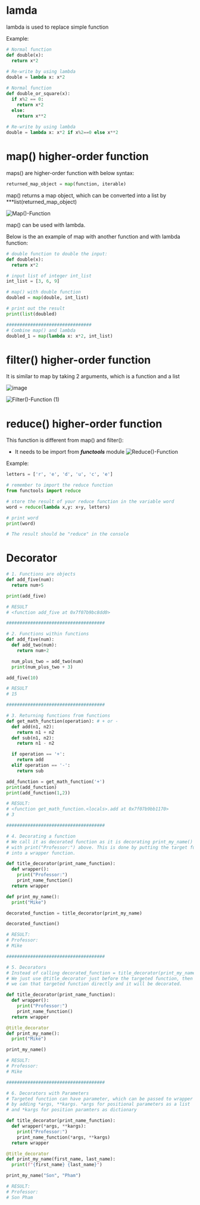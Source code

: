 # lamda
lambda is used to replace simple function

Example:
```Python
# Normal function
def double(x):
  return x*2
  
# Re-write by using lambda
double = lambda x: x*2
```
```Python
# Normal function
def double_or_square(x):
  if x%2 == 0:
    return x*2
  else:
    return x**2
  
# Re-write by using lambda
double = lambda x: x*2 if x%2==0 else x**2
```

# map() higher-order function

maps() are higher-order function with below syntax:

```Python
returned_map_object = map(function, iterable)
```

map() returns a map object, which can be converted into a list by ***list(returned_map_object)

![Map()-Function](https://user-images.githubusercontent.com/79841341/129447756-46aba022-f828-40f4-9a0a-410756fbb131.gif)

map() can be used with lambda.

Below is the an example of map with another function and with lambda function:

```Python
# double function to double the input:
def double(x):
  return x*2

# input list of integer int_list
int_list = [3, 6, 9]

# map() with double function
doubled = map(double, int_list)

# print out the result
print(list(doubled)

################################
# Combine map() and lambda
doubled_1 = map(lambda x: x*2, int_list)
```

# filter() higher-order function

It is similar to map by taking 2 arguments, which is a function and a list

![image](https://user-images.githubusercontent.com/79841341/129448975-865f27a1-1b13-4dfc-a96d-638cf5316d75.png)

![Filter()-Function (1)](https://user-images.githubusercontent.com/79841341/129448997-24ea6dcf-54bf-4c0d-8d07-91475e26e6cb.gif)

# reduce() higher-order function

This function is different from map() and filter():
- It needs to be import from ***functools*** module
![Reduce()-Function](https://user-images.githubusercontent.com/79841341/129449142-50872890-8347-43ad-9593-2fdee4dca8a7.gif)

Example:

```Python
letters = ['r', 'e', 'd', 'u', 'c', 'e']

# remember to import the reduce function
from functools import reduce

# store the result of your reduce function in the variable word
word = reduce(lambda x,y: x+y, letters)

# print word
print(word)

# The result should be "reduce" in the console
```

# Decorator

```Python
# 1. Functions are objects
def add_five(num):
  return num+5

print(add_five)

# RESULT
# <function add_five at 0x7f07b9bc8dd0>

#####################################

# 2. Functions within functions
def add_five(num):
  def add_two(num):
    return num+2

  num_plus_two = add_two(num)
  print(num_plus_two + 3)

add_five(10)

# RESULT
# 15

#####################################

# 3. Returning functions from functions
def get_math_function(operation): # + or -
  def add(n1, n2):
    return n1 + n2
  def sub(n1, n2):
    return n1 - n2

  if operation == '+':
    return add
  elif operation == '-':
    return sub

add_function = get_math_function('+')
print(add_function)
print(add_function(1,2))

# RESULT:
# <function get_math_function.<locals>.add at 0x7f07b9bb1170>
# 3

#####################################

# 4. Decorating a function
# We call it as decorated function as it is decorating print_my_name() function
# with print("Professor:") above. This is done by putting the target function
# into a wrapper function.

def title_decorator(print_name_function):
  def wrapper():
    print("Professor:")
    print_name_function()
  return wrapper

def print_my_name():
  print("Mike")

decorated_function = title_decorator(print_my_name)

decorated_function()

# RESULT:
# Professor:
# Mike

#####################################

# 5. Decorators
# Instead of calling decorated_function = title_decorator(print_my_name)
# We just use @title_decorator just before the targeted function, then
# we can that targeted function directly and it will be decorated.

def title_decorator(print_name_function):
  def wrapper():
    print("Professor:")
    print_name_function()
  return wrapper

@title_decorator
def print_my_name():
  print("Mike")

print_my_name()

# RESULT:
# Professor:
# Mike

#####################################

# 6. Decorators with Parameters
# Targeted function can have parameter, which can be passed to wrapper
# by adding *args, **kargs. *args for positional parameters as a list
# and *kargs for position paramters as dictionary

def title_decorator(print_name_function):
  def wrapper(*args, **kargs):
    print("Professor:")
    print_name_function(*args, **kargs)
  return wrapper

@title_decorator
def print_my_name(first_name, last_name):
  print(f"{first_name} {last_name}")

print_my_name("Son", "Pham")

# RESULT:
# Professor:
# Son Pham
```
